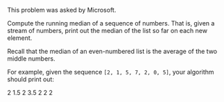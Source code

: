This problem was asked by Microsoft.

Compute the running median of a sequence of numbers. That is, given a stream of numbers, print out the median of the list so far on each new element.

Recall that the median of an even-numbered list is the average of the two middle numbers.

For example, given the sequence `[2, 1, 5, 7, 2, 0, 5]`, your algorithm should print out:

2
1.5
2
3.5
2
2
2
